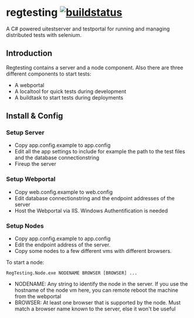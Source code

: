 # regtesting [![buildstatus](https://ci.appveyor.com/api/projects/status/github/hotelde/regtesting?branch=master)](https://ci.appveyor.com/project/FlorianWittmann/regtesting?branch=master)
A C# powered uitestserver and testportal for running and managing distributed tests with selenium.

## Introduction
Regtesting contains a server and a node component.
Also there are three different components to start tests:
- A webportal
- A localtool for quick tests during development
- A buildtask to start tests during deployments

## Install & Config

### Setup Server
- Copy app.config.example to app.config
- Edit all the app settings to include for example the path to the test files and the database connectionstring
- Fireup the server

### Setup Webportal
- Copy web.config.example to web.config
- Edit database connectionstring and the endpoint addresses of the server
- Host the Webportal via IIS. Windows Authentification is needed

### Setup Nodes
- Copy app.config.example to app.config
- Edit the endpoint address of the server.
- Copy some nodes to a few different vms with different browsers.

To start a node:
```
RegTesting.Node.exe NODENAME BROWSER [BROWSER] ...
```
- NODENAME: Any string to identify the node in the server. If you use the hostname of the node vm here, you can remote reboot the machine from the webportal
- BROWSER: At least one browser that is supported by the node. Must match a browser name known to the server, else it won't be useful
